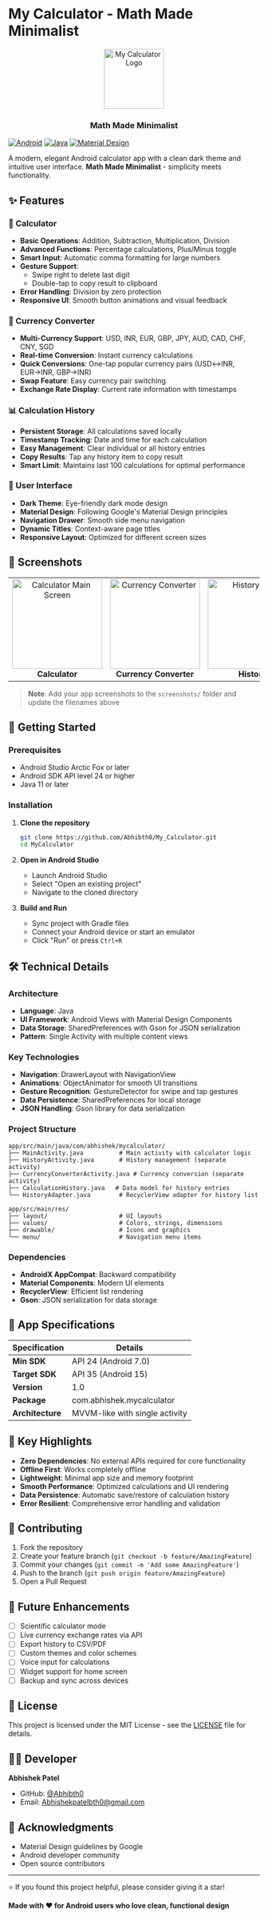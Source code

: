 # My Calculator - Math Made Minimalist

<div align="center">
  <img src="app/src/main/res/mipmap-xxxhdpi/ic_launcher.webp" width="120" height="120" alt="My Calculator Logo"/>
  <h3>Math Made Minimalist</h3>
</div>

[![Android](https://img.shields.io/badge/Android-3DDC84?style=for-the-badge&logo=android&logoColor=white)](https://developer.android.com/)
[![Java](https://img.shields.io/badge/Java-ED8B00?style=for-the-badge&logo=java&logoColor=white)](https://www.java.com/)
[![Material Design](https://img.shields.io/badge/Material%20Design-757575?style=for-the-badge&logo=material-design&logoColor=white)](https://material.io/)

A modern, elegant Android calculator app with a clean dark theme and intuitive user interface. **Math Made Minimalist** - simplicity meets functionality.

## ✨ Features

### 🧮 Calculator
- **Basic Operations**: Addition, Subtraction, Multiplication, Division
- **Advanced Functions**: Percentage calculations, Plus/Minus toggle
- **Smart Input**: Automatic comma formatting for large numbers
- **Gesture Support**:
    - Swipe right to delete last digit
    - Double-tap to copy result to clipboard
- **Error Handling**: Division by zero protection
- **Responsive UI**: Smooth button animations and visual feedback

### 💱 Currency Converter
- **Multi-Currency Support**: USD, INR, EUR, GBP, JPY, AUD, CAD, CHF, CNY, SGD
- **Real-time Conversion**: Instant currency calculations
- **Quick Conversions**: One-tap popular currency pairs (USD↔INR, EUR→INR, GBP→INR)
- **Swap Feature**: Easy currency pair switching
- **Exchange Rate Display**: Current rate information with timestamps

### 📊 Calculation History
- **Persistent Storage**: All calculations saved locally
- **Timestamp Tracking**: Date and time for each calculation
- **Easy Management**: Clear individual or all history entries
- **Copy Results**: Tap any history item to copy result
- **Smart Limit**: Maintains last 100 calculations for optimal performance

### 🎨 User Interface
- **Dark Theme**: Eye-friendly dark mode design
- **Material Design**: Following Google's Material Design principles
- **Navigation Drawer**: Smooth side menu navigation
- **Dynamic Titles**: Context-aware page titles
- **Responsive Layout**: Optimized for different screen sizes

## 📱 Screenshots

<table align="center">
  <tr>
    <td align="center">
      <img src="screenshots/calculator_main.jpg" width="180" alt="Calculator Main Screen"/>
      <br/><b>Calculator</b>
    </td>
    <td align="center">
      <img src="screenshots/currency_converter.jpg" width="180" alt="Currency Converter"/>
      <br/><b>Currency Converter</b>
    </td>
    <td align="center">
      <img src="screenshots/history_page.jpg" width="180" alt="History Page"/>
      <br/><b>History</b>
    </td>
    <td align="center">
      <img src="screenshots/navigation_drawer.jpg" width="180" alt="Navigation Drawer"/>
      <br/><b>Navigation Menu</b>
    </td>
  </tr>
</table>

> **Note**: Add your app screenshots to the `screenshots/` folder and update the filenames above

## 🚀 Getting Started

### Prerequisites
- Android Studio Arctic Fox or later
- Android SDK API level 24 or higher
- Java 11 or later

### Installation

1. **Clone the repository**
   ```bash
   git clone https://github.com/Abhibth0/My_Calculator.git
   cd MyCalculator
   ```

2. **Open in Android Studio**
    - Launch Android Studio
    - Select "Open an existing project"
    - Navigate to the cloned directory

3. **Build and Run**
    - Sync project with Gradle files
    - Connect your Android device or start an emulator
    - Click "Run" or press `Ctrl+R`

## 🛠️ Technical Details

### Architecture
- **Language**: Java
- **UI Framework**: Android Views with Material Design Components
- **Data Storage**: SharedPreferences with Gson for JSON serialization
- **Pattern**: Single Activity with multiple content views

### Key Technologies
- **Navigation**: DrawerLayout with NavigationView
- **Animations**: ObjectAnimator for smooth UI transitions
- **Gesture Recognition**: GestureDetector for swipe and tap gestures
- **Data Persistence**: SharedPreferences for local storage
- **JSON Handling**: Gson library for data serialization

### Project Structure
```
app/src/main/java/com/abhishek/mycalculator/
├── MainActivity.java          # Main activity with calculator logic
├── HistoryActivity.java       # History management (separate activity)
├── CurrencyConverterActivity.java # Currency conversion (separate activity)
├── CalculationHistory.java   # Data model for history entries
└── HistoryAdapter.java        # RecyclerView adapter for history list

app/src/main/res/
├── layout/                    # UI layouts
├── values/                    # Colors, strings, dimensions
├── drawable/                  # Icons and graphics
└── menu/                      # Navigation menu items
```

### Dependencies
- **AndroidX AppCompat**: Backward compatibility
- **Material Components**: Modern UI elements
- **RecyclerView**: Efficient list rendering
- **Gson**: JSON serialization for data storage

## 🎯 App Specifications

| Specification | Details |
|---------------|---------|
| **Min SDK** | API 24 (Android 7.0) |
| **Target SDK** | API 35 (Android 15) |
| **Version** | 1.0 |
| **Package** | com.abhishek.mycalculator |
| **Architecture** | MVVM-like with single activity |

## 🌟 Key Highlights

- **Zero Dependencies**: No external APIs required for core functionality
- **Offline First**: Works completely offline
- **Lightweight**: Minimal app size and memory footprint
- **Smooth Performance**: Optimized calculations and UI rendering
- **Data Persistence**: Automatic save/restore of calculation history
- **Error Resilient**: Comprehensive error handling and validation

## 🤝 Contributing

1. Fork the repository
2. Create your feature branch (`git checkout -b feature/AmazingFeature`)
3. Commit your changes (`git commit -m 'Add some AmazingFeature'`)
4. Push to the branch (`git push origin feature/AmazingFeature`)
5. Open a Pull Request

## 📝 Future Enhancements

- [ ] Scientific calculator mode
- [ ] Live currency exchange rates via API
- [ ] Export history to CSV/PDF
- [ ] Custom themes and color schemes
- [ ] Voice input for calculations
- [ ] Widget support for home screen
- [ ] Backup and sync across devices

## 📄 License

This project is licensed under the MIT License - see the [LICENSE](LICENSE) file for details.

## 👨‍💻 Developer

**Abhishek Patel**
- GitHub: [@Abhibth0](https://github.com/Abhibth0)
- Email: Abhishekpatelbth0@gmail.com

## 🙏 Acknowledgments

- Material Design guidelines by Google
- Android developer community
- Open source contributors

---

⭐ If you found this project helpful, please consider giving it a star!

**Made with ❤️ for Android users who love clean, functional design**
